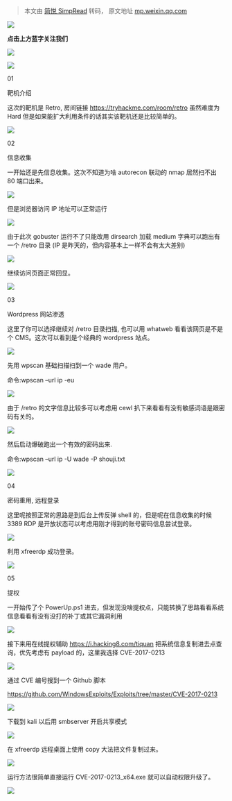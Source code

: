 > 本文由 [简悦 SimpRead](http://ksria.com/simpread/) 转码， 原文地址 [mp.weixin.qq.com](https://mp.weixin.qq.com/s/gDMxs3XrG9BpDz1WTowcBA)

  

![](https://mmbiz.qpic.cn/mmbiz_png/Ljib4So7yuWgsKrE9hkWT8icicPpewKbU6xjRiboONOXtlb00ALtmyHY8yhns5ibVTBjq6ug8Nl4icDF2c2EU25zrmxA/640?wx_fmt=png)

**点击上方蓝字关注我们**

![](https://mmbiz.qpic.cn/mmbiz_png/Ljib4So7yuWgsKrE9hkWT8icicPpewKbU6x2ke1YJgviaYL1cutBlRcTcL4NxFIAezDOe0QGbUtAoT1nYN8yYw9ILQ/640?wx_fmt=png)

![](https://mmbiz.qpic.cn/mmbiz_png/Ljib4So7yuWgsKrE9hkWT8icicPpewKbU6xhtia0qIE6nHicZWoQSJ97qxzH90fuE9rEXFGT4r0esXQicOrUDPxhvOuQ/640?wx_fmt=png)

01

靶机介绍

这次的靶机是 Retro, 房间链接 https://tryhackme.com/room/retro 虽然难度为 Hard 但是如果能扩大利用条件的话其实该靶机还是比较简单的。

![](https://mmbiz.qpic.cn/mmbiz_png/tF1M75DDm9QzDpQdQP5kE5Sickib0B30zPXSoJYibAe031uYGOhfoVWXeNddlR3AruZuL8icak3eDjLhFv4TXEzibYA/640?wx_fmt=png)

02

信息收集

一开始还是先信息收集。这次不知道为啥 autorecon 联动的 nmap 居然扫不出 80 端口出来。

![](https://mmbiz.qpic.cn/mmbiz_png/tF1M75DDm9QzDpQdQP5kE5Sickib0B30zPYjnwwO0hfZgnWkhZKAmcypScC8s4wBibewTUtic1Y2OdKarDTmoHDv7w/640?wx_fmt=png)

但是浏览器访问 IP 地址可以正常运行

![](https://mmbiz.qpic.cn/mmbiz_png/tF1M75DDm9QzDpQdQP5kE5Sickib0B30zPFia4LSfxq39zicNfCkHDSxYpbichSaU63sbYjslCuhTakU5OJj5UfRZOQ/640?wx_fmt=png)

由于此次 gobuster 运行不了只能改用 dirsearch 加载 medium 字典可以跑出有一个 /retro 目录 (IP 是昨天的，但内容基本上一样不会有太大差别)

![](https://mmbiz.qpic.cn/mmbiz_png/tF1M75DDm9QzDpQdQP5kE5Sickib0B30zPprG0IWDkicDFXj9YkW0SDhxfMgw4UiaZZuxKlXAfCZzHraXeF1rAPlkw/640?wx_fmt=png)

继续访问页面正常回显。

![](https://mmbiz.qpic.cn/mmbiz_png/tF1M75DDm9QzDpQdQP5kE5Sickib0B30zP8n7SuEMCaJuGBAsm75kY9R2512TcujwqYOtYr3gTdBotBVbiby9xTjg/640?wx_fmt=png)

03

Wordpress 网站渗透

这里了你可以选择继续对 /retro 目录扫描, 也可以用 whatweb 看看该网页是不是个 CMS。这次可以看到是个经典的 wordpress 站点。

![](https://mmbiz.qpic.cn/mmbiz_png/tF1M75DDm9QzDpQdQP5kE5Sickib0B30zPh4bzf8lOScD97YCaj77BV7nxg8icfTgtQoCBqn1ypj80DticrFIxLTYw/640?wx_fmt=png)

先用 wpscan 基础扫描扫到一个 wade 用户。

命令:wpscan –url ip -eu

![](https://mmbiz.qpic.cn/mmbiz_png/tF1M75DDm9QzDpQdQP5kE5Sickib0B30zP42Dibibsp03KW7mw0kc0pdsMCDJhlic42DxLnYKUxribwvKgJ0k5C5preQ/640?wx_fmt=png)

由于 /retro 的文字信息比较多可以考虑用 cewl 扒下来看看有没有敏感词语是跟密码有关的。

![](https://mmbiz.qpic.cn/mmbiz_png/tF1M75DDm9QzDpQdQP5kE5Sickib0B30zPEdibUCFndDfxnGnqNgug0aej8vQgMJF59pk6uiaDIJzibfe9P33ZIn5NQ/640?wx_fmt=png)

然后启动爆破跑出一个有效的密码出来.

命令:wpscan –url ip -U wade -P shouji.txt

![](https://mmbiz.qpic.cn/mmbiz_png/tF1M75DDm9QzDpQdQP5kE5Sickib0B30zPAyDk35TiaHpkOc84ynZrsNJdoJDQ1eEOQibpzNq3BibwY1M37Oq7u9b4w/640?wx_fmt=png)

04

密码重用, 远程登录

这里呢按照正常的思路是到后台上传反弹 shell 的，但是呢在信息收集的时候 3389 RDP 是开放状态可以考虑用刚才得到的账号密码信息尝试登录。  

![](https://mmbiz.qpic.cn/mmbiz_png/tF1M75DDm9QzDpQdQP5kE5Sickib0B30zPPxJrPicKDZofxBtJ8McNgjAGBaicdM7NHiaMibxXDz9soGT4LakGdicl5iaw/640?wx_fmt=png)

利用 xfreerdp 成功登录。

![](https://mmbiz.qpic.cn/mmbiz_png/tF1M75DDm9QzDpQdQP5kE5Sickib0B30zPp8MuxKwWaSiaB2EYyiaVIYd8RFibUiamONHCvJsSVfsmc9Nbiauyf5yYosw/640?wx_fmt=png)

05

提权

一开始传了个 PowerUp.ps1 进去，但发现没啥提权点，只能转换了思路看看系统信息看看有没有没打的补丁或其它漏洞利用

![](https://mmbiz.qpic.cn/mmbiz_png/tF1M75DDm9QzDpQdQP5kE5Sickib0B30zPqPalia75j7pnVUPCEjnqfVicMmwSQAMJtCsec5qBxuE8fEOwUic8FYrpQ/640?wx_fmt=png)

接下来用在线提权辅助 https://i.hacking8.com/tiquan 把系统信息复制进去点查询，优先考虑有 payload 的，这里我选择 CVE-2017-0213

![](https://mmbiz.qpic.cn/mmbiz_png/tF1M75DDm9QzDpQdQP5kE5Sickib0B30zPT7bFlibfxOibwicJsl43Jf9eZBe6WSBb8n1RtDlxPMhEicZQKNMFEs6odA/640?wx_fmt=png)

通过 CVE 编号搜到一个 Github 脚本

https://github.com/WindowsExploits/Exploits/tree/master/CVE-2017-0213

![](https://mmbiz.qpic.cn/mmbiz_png/tF1M75DDm9QzDpQdQP5kE5Sickib0B30zPa2LSmp5nKIbzzTHpD7Q0LSR8Gtvw79ya8USeosEMp0FY6KENr2LleQ/640?wx_fmt=png)

下载到 kali 以后用 smbserver 开启共享模式

![](https://mmbiz.qpic.cn/mmbiz_png/tF1M75DDm9QzDpQdQP5kE5Sickib0B30zPecOQopVica0jo7WgJs4SHYGkNdqI2y8zgeDW1FaoWQzQtL05bkuI5Uw/640?wx_fmt=png)

在 xfreerdp 远程桌面上使用 copy 大法把文件复制过来。

![](https://mmbiz.qpic.cn/mmbiz_png/tF1M75DDm9QzDpQdQP5kE5Sickib0B30zPRU4XBZppmF3BwicCpL4M0M9qqrlEnoZfJEqbGjicFqMSzlG0kjXz1daw/640?wx_fmt=png)

运行方法很简单直接运行 CVE-2017-0213_x64.exe 就可以自动权限升级了。

![](https://mmbiz.qpic.cn/mmbiz_png/tF1M75DDm9QzDpQdQP5kE5Sickib0B30zPblLvg2AIDpgBbt55dFTkOz31V3QqdzIUib7eZbKWu5GZM24cWtYHNvA/640?wx_fmt=png)